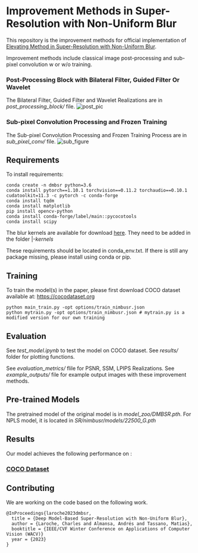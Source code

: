 # Improvement Methods in Super-Resolution with Non-Uniform Blur

This repository is the improvement methods for official implementation of [Elevating Method in Super-Resolution with Non-Uniform Blur](https://www.overleaf.com/project/65d41d3f46d6269c0e74e919). 

Improvement methods include classical image post-processing and sub-pixel convolution w or w/o training.

### Post-Processing Block with Bilateral Filter, Guided Filter Or Wavelet
The Bilateral Filter, Guided Filter and Wavelet Realizations are in *post_processing_block/* file.
![post_pic](https://github.com/DavidFangWJ/EECS556_DMBSR/assets/130185305/e3a985e4-d40b-4a20-863b-d9710d2473f3)

### Sub-pixel Convolution Processing and Frozen Training
The Sub-pixel Convolution Processing and Frozen Training Process are in *sub_pixel_conv/* file.
![sub_figure](https://github.com/DavidFangWJ/EECS556_DMBSR/assets/130185305/201c641f-1c1f-4b8d-bc9f-2b2aa635fd50)

## Requirements

To install requirements:

```setup
conda create -n dmbsr python=3.6
conda install pytorch==1.10.1 torchvision==0.11.2 torchaudio==0.10.1 cudatoolkit=11.3 -c pytorch -c conda-forge
conda install tqdm
conda install matplotlib
pip install opencv-python
conda install conda-forge/label/main::pycocotools
conda install scipy
```
The blur kernels are available for download [here](https://drive.google.com/file/d/1o1ruvDSbR9R12DzjA-2KIps7cqy4544v/view?usp=share_link). They need to be added in the folder |-*kernels*

These requirements should be located in conda_env.txt. If there is still any package missing, please install using conda or pip.

## Training

To train the model(s) in the paper, please first download COCO dataset available at: https://cocodataset.org

```train
python main_train.py -opt options/train_nimbusr.json
python mytrain.py -opt options/train_nimbusr.json # mytrain.py is a modified version for our own training
```

## Evaluation

See *test_model.ipynb* to test the model on COCO dataset.
See *results/* folder for plotting functions.

See *evaluation_metrics/* flile for PSNR, SSM, LPIPS Realizations.
See *example_outputs/* file for example output images with these improvement methods.

## Pre-trained Models

The pretrained model of the original model is in *model_zoo/DMBSR.pth*.
For NPLS model, it is located in *SR/nimbusr/models/22500_G.pth*

## Results

Our model achieves the following performance on :

### [COCO Dataset](https://cocodataset.org)


## Contributing

We are working on the code based on the following work.
```
@InProceedings{laroche2023dmbsr,
  title = {Deep Model-Based Super-Resolution with Non-Uniform Blur},
  author = {Laroche, Charles and Almansa, Andrés and Tassano, Matias},
  booktitle = {IEEE/CVF Winter Conference on Applications of Computer Vision (WACV)}
  year = {2023}
}
```
